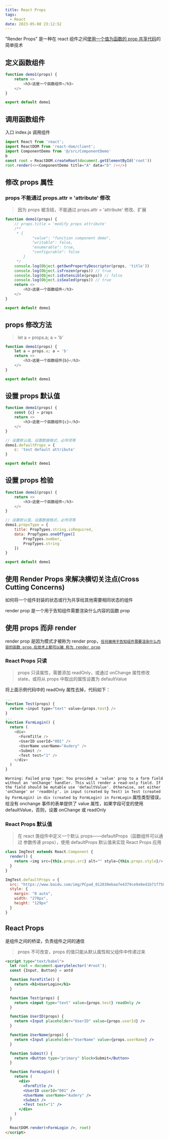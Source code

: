 ```yaml
---
title: React Props
tags:
  - React
date: 2023-05-08 23:12:52
---
```



"Render Props" 是一种在 react 组件之间<u>使用一个值为函数的 prop 共享代码</u>的简单技术

## 定义函数组件
```javascript
function demo1(props) {
    return <>
        <h3>这是一个函数组件</h3>
    </>
}

export default demo1
```
## 调用函数组件
入口 index.js 调用组件
```javascript
import React from 'react';
import ReactDOM from 'react-dom/client';
import ComponentDemo from '@/src/ComponentDemo'
b
const root = ReactDOM.createRoot(document.getElementById('root'))
root.render(<><ComponentDemo title="A" data="b" /></>)
```

## 修改 props 属性
### props 不能通过 props.attr = 'attribute' 修改
> 因为 props 被冻结，不能通过 props.attr = 'attribute' 修改、扩展
```javascript
function demo1(props) {
    // props.title = 'modify props attribute'
    /**
     * {
            "value": "function component demo",
            "writable": false,
            "enumerable": true,
            "configurable": false
        }
     */
    console.log(Object.getOwnPropertyDescriptor(props, 'title'))
    console.log(Object.isFrozen(props)) // true
    console.log(Object.isExtensible(props)) // false
    console.log(Object.isSealed(props)) // true
    return <>
        <h3>这是一个函数组件</h3>
    </>
}

export default demo1
```
## props 修改方法
> let a = props.a; a = 'b'
```javascript
function demo1(props) {
    let a = props.a; a = 'b'
    return <>
        <h3>这是一个函数组件{b}</h3>
    </>
}

export default demo1
```

## 设置 props 默认值
```javascript
function demo1(props) {
    const {c} = props
    return <>
        <h3>这是一个函数组件{c}</h3>
    </>
}

// 设置默认值，设置数据格式，必传项等
demo1.defaultProps = {
    c: 'test default attribute'
}

export default demo1
```
## 设置 props 检验
```javascript
function demo1(props) {
    return <>
        <h3>这是一个函数组件</h3>
    </>
}

// 设置默认值，设置数据格式，必传项等
demo1.propsType = {
    title: PropTypes.string.isRequired,
    data: PropTypes.oneOfType([
        PropTypes.number,
        PropTypes.string
    ])
}

export default demo1
```

## 使用 Render Props 来解决横切关注点(Cross Cutting Concerns)
如何将一个组件封装的状态或行为共享给其他需要相同状态的组件

render prop 是一个用于告知组件需要渲染什么内容的函数 prop

## 使用 props 而非 render
render prop 是因为模式才被称为 render prop，<u>`任何被用于告知组件需要渲染什么内容的函数 prop 在技术上都可以被 称为 render prop`</u>

### React Props 只读
> props 只读属性，需要添加 readOnly，或通过 onChange 属性修改 state，或将从 props 中取出的属性设置为 defaultValue

将上面示例代码中的 readOnly 属性去掉，代码如下：
```javascript
...
function Test(props) {
  return <input type="text" value={props.test} />
}
...
function FormLogin() {
  return (
    <div>
      <FormTitle />
      <UserID userId="001" />
      <UserName userName="Audery" />
      <Submit />
      <Test test="1" />
    </div>
  )
}
```
`Warning: Failed prop type: You provided a 'value' prop to a form field without an 'onChange' handler. This will render a read-only field. If the field should be mutable use 'defaultValue'. Otherwise, set either 'onChange' or 'readOnly'.
    in input (created by Test)
    in Test (created by FormLogin)
    in div (created by FormLogin)
    in FormLogin`
属性类型错误，给没有 onchange 事件的表单提供了 value 属性，如果字段可变的使用 defaultValue，否则，设置 onChange 或 readOnly

### React Props 默认值
> 在 react 类组件中定义一个默认 props——defaultProps（函数组件可以通过 参数传递 props），使用 defaultProps 默认值来实现 React Props 应用

```javascript
class ImgTest extends React.Component {
  render() {
    return <img src={this.props.src} alt="" style={this.props.style}/>
  }
}

ImgTest.defaultProps = {
  src: "https://www.baidu.com/img/PCpad_012830ebaa7e4379ce9a9ed1b71f7507.png",
  style: {
    margin: "0 auto",
    width: "270px",
    height: "129px"
  }
}
```

## React Props
是组件之间的桥梁，负责组件之间的通信
> props 不可改变，props 的值只能从默认属性和父组件中传递过来

```html
<script type="text/babel">
  let root = document.querySelector('#root');
  const {Input, Button} = antd

  function FormTitle() {
    return <h1>UserLogin</h1>
  }

  function Test(props) {
    return <input type="text" value={props.test} readOnly />
  }

  function UserID(props) {
    return <Input placeholder="UserID" value={props.userId} />
  }

  function UserName(props) {
    return <Input placeholder="UserName" value={props.userName} />
  }

  function Submit() {
    return <Button type="primary" block>Submit</Button>
  }

  function FormLogin() {
    return (
      <div>
        <FormTitle />
        <UserID userId="001" />
        <UserName userName="Audery" />
        <Submit />
        <Test test="1" />
      </div>
    )
  }

  ReactDOM.render(<FormLogin />, root)
</script>
```